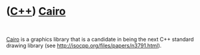 
 

 

 

 

 

([C++](Cpp.md)) [Cairo](CppCairo.md)
======================================

 

[Cairo](CppCairo.md) is a graphics library that is a candidate in being
the next C++ standard drawing library (see
http://isocpp.org/files/papers/n3791.html).

 

 

 

 

 

 


